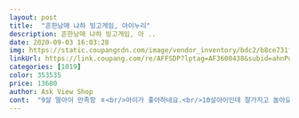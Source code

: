 ```yaml
---
layout: post 
title:  "흔한남매 냐하 빙고게임, 아이누리" 
description: 흔한남매 냐하 빙고게임, 아 ..
date: 2020-09-03 16:03:28 
img: https://static.coupangcdn.com/image/vendor_inventory/bdc2/b8ce731f51fa1885b64b4461c44339c8e480933b276ccba615e50d26721c.jpg 
linkUrl: https://link.coupang.com/re/AFFSDP?lptag=AF3600438&subid=ahnPublicAsk&pageKey=1478024285&itemId=2539375440&vendorItemId=70532135051&traceid=V0-113-8c0ccdd868cdced0 
categories: [1019] 
color: 353535 
price: 13680 
author: Ask View Shop 
cont:  "9살 딸아이 만족함 ㅎ<br/>아이가 좋아하네요.<br/>10살아이인데 잘가지고 놀아요<br/>온 가족이 모두 함께 재미있게 할수 있는 게임 입니다.<br/><br/>재미있습니다.<br/><br/>조금 화가 나기도 하지만 가족과 함께 하니  핸드폰을 잠시나마 아이들에게 잊게 해주는 그런 물건이네요.<br/><br/>추천 드려용<br/>" 
---
```

